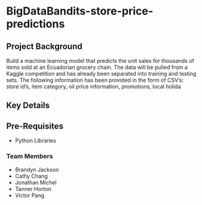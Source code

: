# BigDataBandits-store-price-predictions

## Project Background
Build a machine learning model that predicts the unit sales for thousands of items sold at an Ecuadorian grocery chain. The data will be pulled from a Kaggle competition and has already been separated into training and testing sets. The following information has been provided in the form of CSV’s: store id’s, item category, oil price information, promotions, local holida


## Key Details


## Pre-Requisites
- Python Libraries


### Team Members

- Brandyn Jackson
- Cathy Chang
- Jonathan Michel
- Tanner Horton
- Victor Pang

